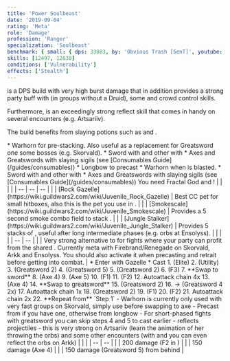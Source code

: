 ```yaml
---
title: 'Power Soulbeast'
date: '2019-09-04'
rating: 'Meta'
role: 'Damage'
profession: 'Ranger'
specialization: 'Soulbeast'
benchmark: { small: { dps: 33083, by: 'Obvious Trash [SenT]', youtube: 'UHby8i9DV6s' } }
skills: [12497, 12638]
conditions: ['Vulnerability']
effects: ['Stealth']
---
```


<Specialization name="Soulbeast" text="Power Soulbeast"/> is a DPS build with very high burst damage that in addition provides a strong party buff with <Skill name="Frost Spirit"/> (in groups without a Druid), some <Condition name="Vulnerability"/> and crowd control skills.

Furthermore, <Skill name="Whirling Defense"/> is an exceedingly strong reflect skill that comes in handy on several encounters (e.g. Artsariiv).

The build benefits from slaying potions such as <Item id="50082"/> and <Item name="Impact" type="Sigil"/>.

<Divider text="Equipment"/>

<Tabs outlined>
<Tab title="150 Agony Resistance (No Spotter)">
<Grid>
<GridItem sm="4">
<Armor weight="Medium" helmAffix="Berserker" helmRune="Scholar" shouldersAffix="Berserker" shouldersRune="Scholar" coatAffix="Assassin" coatRune="Scholar" glovesAffix="Berserker" glovesRune="Scholar" leggingsAffix="Assassin" leggingsRune="Scholar" bootsAffix="Berserker" bootsRune="Scholar"/>
</GridItem>

<GridItem sm="4">
<Weapons weapon1MainType="Sword" weapon1MainAffix="Berserker" weapon1MainId="46774" weapon1MainSigil1="Force" weapon1MainSigil1Id="24615" weapon1OffType="Axe" weapon1OffAffix="Berserker" weapon1OffId="46759" weapon1OffSigil="Impact" weapon1OffSigilId="24868" weapon2MainId="46762" weapon2MainSigil1Id="24615" weapon2MainSigil2Id="24868" weapon2MainType="Greatsword" weapon2MainAffix="Berserker" weapon2MainSigil1="Force" weapon2MainSigil2="Impact"/>

<Card title="Swap Weapons">
* Warhorn for <Boon name="might"/> pre-stacking. Also useful as a replacement for Greatsword one some bosses (e.g. Skorvald).
* Sword with <Item name="Night" type="Sigil"/> and other with <Item name="Serpent Slaying" type="Sigil"/>
* Axes and Greatswords with slaying sigils (see [Consumables Guide](/guides/consumables))
* Longbow to precast <Skill name="Barrage"/>
</Card>
</GridItem>

<GridItem sm="4">
<BackAndTrinkets backItemAffix="Berserker" accessory1Affix="Assassin" accessory2Affix="Assassin" amuletAffix="Berserker" ring1Affix="Berserker" ring2Affix="Berserker"/>

<Consumables food="Bowl of Sweet and Spicy Butternut Squash Soup" utility="Tin of Fruitcake" infusion="Mighty +9 Agony Infusion"/>
</GridItem>
</Grid>
</Tab>

<Tab title="222 Agony Resistance (No Spotter)">
<Grid>
<GridItem sm="4">
<Armor weight="Medium" helmAffix="Assassin" helmRune="Scholar" shouldersAffix="Assassin" shouldersRune="Scholar" coatAffix="Berserker" coatRune="Scholar" glovesAffix="Berserker" glovesRune="Scholar" leggingsAffix="Berserker" leggingsRune="Scholar" bootsAffix="Berserker" bootsRune="Scholar"/>
</GridItem>

<GridItem sm="4">
<Weapons weapon1MainType="Sword" weapon1MainAffix="Berserker" weapon1MainId="46774" weapon1MainSigil1="Force" weapon1MainSigil1Id="24615" weapon1OffType="Axe" weapon1OffAffix="Berserker" weapon1OffId="46759" weapon1OffSigil="Impact" weapon1OffSigilId="24868" weapon2MainId="46762" weapon2MainSigil1Id="24615" weapon2MainSigil2Id="24868" weapon2MainType="Greatsword" weapon2MainAffix="Berserker" weapon2MainSigil1="Force" weapon2MainSigil2="Impact"/>

<Card title="Swap Weapons">
* Warhorn when <Boon name="might"/> is blasted.
* Sword with <Item name="Night" type="Sigil"/> and other with <Item name="Serpent Slaying" type="Sigil"/>
* Axes and Greatswords with slaying sigils (see [Consumables Guide](/guides/consumables))
</Card>
</GridItem>

<GridItem sm="4">
<BackAndTrinkets backItemAffix="Berserker" accessory1Affix="Berserker" accessory2Affix="Berserker" amuletAffix="Berserker" ring1Affix="Berserker" ring2Affix="Berserker"/>

<Card title="Extra note">
You need Fractal God and <Item id="70596"/> !
</Card>

<Consumables food="Bowl of Sweet and Spicy Butternut Squash Soup" utility="Tin of Fruitcake" infusion="Mighty +9 Agony Infusion"/>
</GridItem>
</Grid>
</Tab>
</Tabs>

<Divider text="Build"/>

<Grid>
<GridItem sm="7">
<Traits traits1Id="8" traits1="Marksmanship" traits1SelectedIds="1014,1000,996" traits2Id="32" traits2="Beastmastery" traits2SelectedIds="1606,1047,1066" traits3Id="55" traits3="Soulbeast" traits3SelectedIds="2071,2085,2143"/>
  
<Card title="Pets">
| | | |
| -- | -- | -- |
| <Skill id="43636" size="big" disableText/> | [Rock Gazelle](https://wiki.guildwars2.com/wiki/Juvenile_Rock_Gazelle) | Best CC pet for small hitboxes, also this is the pet you use in <Skill id="42944"/>. |
| <Skill id="31568" size="big" disableText/> | [Smokescale](https://wiki.guildwars2.com/wiki/Juvenile_Smokescale) | Provides a 5 second smoke combo field to stack <Effect name="stealth"/>. |
| <Skill id="12658" size="big" disableText/> | [Jungle Stalker](https://wiki.guildwars2.com/wiki/Juvenile_Jungle_Stalker) | Provides 5 stacks of <Boon name="might"/>, useful after long intermediate phases (e.g. orbs at Ensolyss). |
</Card>  
</GridItem>

<GridItem sm="5">
<Skills healId="31914" utility1Id="12633" utility2Id="12497" utility3Id="12491" eliteId="45717"/>

<Card title="Situational">
| | |
| -- | -- |
| <Trait name="Leader of the Pack" size="big" disableText/> | Very strong alternative to <Trait name="Oppressive Superiority"/> for fights where your party can profit from the shared <Skill name="One Wolf Pack"/>. Currently meta with Firebrand/Renegade on Skorvald, Arkk and Ensolyss. You should also activate it when precasting <Skill name="One Wolf Pack"/> and retrait before getting into combat. |
</Card>
</GridItem>
</Grid>

<Divider text="Details"/>

<Grid>
<GridItem sm="7">
<Card title="Rotation">
* Enter <Skill id="42944"/> with Gazelle
* Cast <Skill id="12497"/>
1. <Skill id="45717"/> (Elite) 
2. <Skill id="12633"/> (Utility)
3. <Skill id="12525"/> (Greatsword 2)
4. <Skill id="12475"/> (Greatsword 5)
5. <Skill id="12525"/> (Greatsword 2)
6. <Skill id="40729"/> (F3)  
7. **Swap to sword**
8. <Skill id="12638"/> (Axe 4)
9. <Skill id="12639"/> (Axe 5)
10. <Skill id="41524"/> (F1)
11. <Skill id="45743"/> (F2)
12. Autoattack chain 4x
13. <Skill id="12638"/> (Axe 4)
14. **Swap to greatsword**
15. <Skill id="12525"/> (Greatsword 2)
16. <Skill id="12522"/> -> <Skill id="12624"/> (Greatsword 4 2x)  
17. Autoattack chain 1x
18. <Skill id="12525"/> (Greatsword 2)
19. <Skill id="41524"/> (F1)
20. <Skill id="45743"/> (F2)
21. Autoattack chain 2x  
22. **Repeat from** `Step 1`

</Card>
</GridItem>

<GridItem sm="5">
<Card title="Notes">
- Warhorn is currently only used with very fast groups on Skorvald, simply use <Skill name="Hunters Call"/> before swapping to axe
- Precast <Skill name="Firestorm" profession="bundle"/> from <Skill name="Conjure Fiery Greatsword"/> if you have one, otherwise <Skill name="Barrage"/> from longbow
- For short-phased fights with greatsword you can skip steps 4 and 5 to cast <Skill id="12639"/> earlier
- <Skill id="12639"/> reflects projectiles - this is very strong on Artsariiv (learn the animation of her throwing the orbs) and some other encounters (with <Boon name="Stability"/> and <Boon name="Aegis"/> you can even reflect the orbs on Arkk)
</Card>

<Card title="CC skills">
| | |
| -- | -- |
| <Skill id="45743"/> | 200 damage (F2 in <Skill id="42944"/>) |
| <Skill id="12638"/> | 150 damage (Axe 4) |
| <Skill id="12475"/> | 150 damage (Greatsword 5) from behind |
</Card>
</GridItem>
</Grid>
